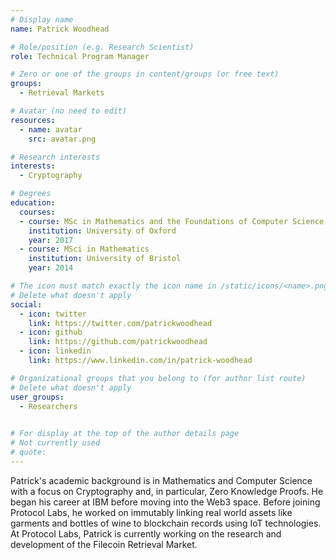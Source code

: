 ```yaml
---
# Display name
name: Patrick Woodhead

# Role/position (e.g. Research Scientist)
role: Technical Program Manager

# Zero or one of the groups in content/groups (or free text)
groups:
  - Retrieval Markets

# Avatar (no need to edit)
resources:
  - name: avatar
    src: avatar.png

# Research interests
interests:
  - Cryptography

# Degrees
education:
  courses:
  - course: MSc in Mathematics and the Foundations of Computer Science
    institution: University of Oxford
    year: 2017
  - course: MSci in Mathematics
    institution: University of Bristol
    year: 2014

# The icon must match exactly the icon name in /static/icons/<name>.png
# Delete what doesn't apply
social:
  - icon: twitter
    link: https://twitter.com/patrickwoodhead
  - icon: github
    link: https://github.com/patrickwoodhead
  - icon: linkedin
    link: https://www.linkedin.com/in/patrick-woodhead   

# Organizational groups that you belong to (for author list route)
# Delete what doesn't apply
user_groups:
  - Researchers
 

# For display at the top of the author details page
# Not currently used
# quote:
---
```


Patrick's academic background is in Mathematics and Computer Science with a focus on Cryptography and, in particular, Zero Knowledge Proofs. He began his career at IBM before moving into the Web3 space. Before joining Protocol Labs, he worked on immutably linking real world assets like garments and bottles of wine to blockchain records using IoT technologies. At Protocol Labs, Patrick is currently working on the research and development of the Filecoin Retrieval Market.

